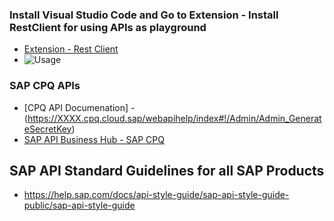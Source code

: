 
### Install Visual Studio Code and Go to Extension - Install RestClient for using APIs as playground

* [Extension - Rest Client](https://marketplace.visualstudio.com/items?itemName=humao.rest-client)
* ![Usage](files/2024-11-17_10-19-13.gif)

### SAP CPQ APIs

* [CPQ API Documenation] - (https://XXXX.cpq.cloud.sap/webapihelp/index#!/Admin/Admin_GenerateSecretKey)
* [SAP API Business Hub - SAP CPQ](https://api.sap.com/search?searchterm=SAP%20CPQ&tab=APIs&$refinedBy=true&$type=(%22API%22,%22API%20Package%22))





## SAP API Standard Guidelines for all SAP Products
* https://help.sap.com/docs/api-style-guide/sap-api-style-guide-public/sap-api-style-guide
